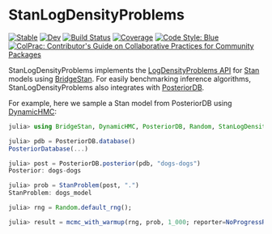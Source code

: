 # StanLogDensityProblems

[![Stable](https://img.shields.io/badge/docs-stable-blue.svg)](https://sethaxen.github.io/StanLogDensityProblems.jl/stable/)
[![Dev](https://img.shields.io/badge/docs-dev-blue.svg)](https://sethaxen.github.io/StanLogDensityProblems.jl/dev/)
[![Build Status](https://github.com/sethaxen/StanLogDensityProblems.jl/actions/workflows/CI.yml/badge.svg?branch=main)](https://github.com/sethaxen/StanLogDensityProblems.jl/actions/workflows/CI.yml?query=branch%3Amain)
[![Coverage](https://codecov.io/gh/sethaxen/StanLogDensityProblems.jl/branch/main/graph/badge.svg)](https://codecov.io/gh/sethaxen/StanLogDensityProblems.jl)
[![Code Style: Blue](https://img.shields.io/badge/code%20style-blue-4495d1.svg)](https://github.com/invenia/BlueStyle)
[![ColPrac: Contributor's Guide on Collaborative Practices for Community Packages](https://img.shields.io/badge/ColPrac-Contributor's%20Guide-blueviolet)](https://github.com/SciML/ColPrac)

StanLogDensityProblems implements the [LogDensityProblems API](https://www.tamaspapp.eu/LogDensityProblems.jl/) for [Stan](https://mc-stan.org/) models using [BridgeStan](https://roualdes.github.io/bridgestan/).
For easily benchmarking inference algorithms, StanLogDensityProblems also integrates with [PosteriorDB](https://github.com/sethaxen/PosteriorDB.jl).

For example, here we sample a Stan model from PosteriorDB using [DynamicHMC](https://www.tamaspapp.eu/DynamicHMC.jl):

```julia
julia> using BridgeStan, DynamicHMC, PosteriorDB, Random, StanLogDensityProblems

julia> pdb = PosteriorDB.database()
PosteriorDatabase(...)

julia> post = PosteriorDB.posterior(pdb, "dogs-dogs")
Posterior: dogs-dogs

julia> prob = StanProblem(post, ".")
StanProblem: dogs_model

julia> rng = Random.default_rng();

julia> result = mcmc_with_warmup(rng, prob, 1_000; reporter=NoProgressReport());
```